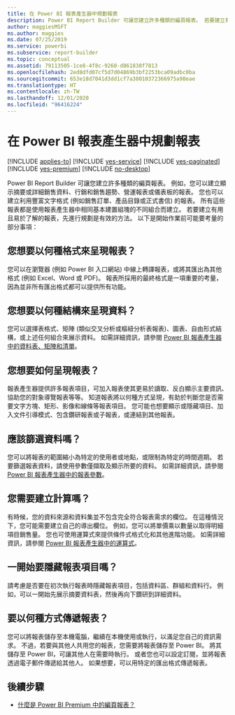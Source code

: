 ```yaml
---
title: 在 Power BI 報表產生器中規劃報表
description: Power BI Report Builder 可讓您建立許多種類的編頁報表。 若要建立有用且易於了解的報表，最好先進行規劃。
author: maggiesMSFT
ms.author: maggies
ms.date: 07/25/2019
ms.service: powerbi
ms.subservice: report-builder
ms.topic: conceptual
ms.assetid: 79113505-1ce8-4f8c-9260-d861838f7813
ms.openlocfilehash: 2ed8dfd07cf5d7d04869b3bf2253bca09adbc0ba
ms.sourcegitcommit: 653e18d7041d3dd1cf7a38010372366975a98eae
ms.translationtype: HT
ms.contentlocale: zh-TW
ms.lasthandoff: 12/01/2020
ms.locfileid: "96416224"
---
```

# <a name="planning-a-report-in-power-bi-report-builder"></a>在 Power BI 報表產生器中規劃報表

[!INCLUDE [applies-to](../includes/applies-to.md)] [!INCLUDE [yes-service](../includes/yes-service.md)] [!INCLUDE [yes-paginated](../includes/yes-paginated.md)] [!INCLUDE [yes-premium](../includes/yes-premium.md)] [!INCLUDE [no-desktop](../includes/no-desktop.md)] 

Power BI Report Builder 可讓您建立許多種類的編頁報表。 例如，您可以建立顯示摘要或詳細銷售資料、行銷和銷售趨勢、營運報表或儀表板的報表。 您也可以建立利用豐富文字格式 (例如銷售訂單、產品目錄或正式書信) 的報表。 所有這些報表都是使用報表產生器中相同基本建置組塊的不同組合而建立。 若要建立有用且易於了解的報表，先進行規劃是有效的方法。 以下是開始作業前可能要考量的部分事項：  
  
## <a name="in-what-format-do-you-want-the-report-to-appear"></a>您想要以何種格式來呈現報表？
  
您可以在瀏覽器 (例如 Power BI 入口網站) 中線上轉譯報表，或將其匯出為其他格式 (例如 Excel、Word 或 PDF)。 報表所採用的最終格式是一項重要的考量，因為並非所有匯出格式都可以提供所有功能。 
  
## <a name="in-what-structure-do-you-want-to-present-the-data"></a>您想要以何種結構來呈現資料？
  
您可以選擇表格式、矩陣 (類似交叉分析或樞紐分析表報表)、圖表、自由形式結構，或上述任何組合來展示資料。 如需詳細資訊，請參閱 [Power BI 報表產生器中的資料表、矩陣和清單](report-builder-tables-matrices-lists.md)。  
  
## <a name="how-do-you-want-your-report-to-look"></a>您想要如何呈現報表？
  
報表產生器提供許多報表項目，可加入報表使其更易於讀取、反白顯示主要資訊、協助您的對象導覽報表等等。 知道報表將以何種方式呈現，有助於判斷您是否需要文字方塊、矩形、影像和線條等報表項目。 您可能也想要顯示或隱藏項目、加入文件引導模式、包含鑽研報表或子報表，或連結到其他報表。   
  
## <a name="should-the-data-be-filtered"></a>應該篩選資料嗎？
  
您可以將報表的範圍縮小為特定的使用者或地點，或限制為特定的時間週期。 若要篩選報表資料，請使用參數僅擷取及顯示所要的資料。 如需詳細資訊，請參閱 [Power BI 報表產生器中的報表參數](paginated-reports-parameters.md)。  
  
## <a name="do-you-need-to-create-calculations"></a>您需要建立計算嗎？ 
  
有時候，您的資料來源和資料集並不包含完全符合報表需求的欄位。 在這種情況下，您可能需要建立自己的導出欄位。 例如，您可以將單價乘以數量以取得明細項目銷售量。 您也可使用運算式來提供條件式格式化和其他進階功能。 如需詳細資訊，請參閱 [Power BI 報表產生器中的運算式](report-builder-expressions.md)。  
  
## <a name="do-you-want-to-hide-report-items-initially"></a>一開始要隱藏報表項目嗎？
  
請考慮是否要在初次執行報表時隱藏報表項目，包括資料區、群組和資料行。 例如，可以一開始先展示摘要資料表，然後再向下鑽研到詳細資料。 
  
## <a name="how-are-you-going-to-deliver-your-report"></a>要以何種方式傳遞報表？  
  
您可以將報表儲存至本機電腦，繼續在本機使用或執行，以滿足您自己的資訊需求。 不過，若要與其他人共用您的報表，您需要將報表儲存至 Power BI。 將其儲存至 Power BI，可讓其他人在需要時執行。 或者您也可以設定訂閱，並將報表透過電子郵件傳遞給其他人。 如果想要，可以用特定的匯出格式傳遞報表。 
  
## <a name="next-steps"></a>後續步驟

- [什麼是 Power BI Premium 中的編頁報表？](paginated-reports-report-builder-power-bi.md)
